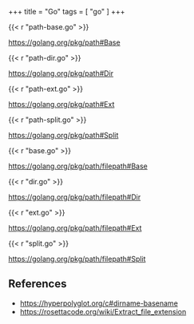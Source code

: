 +++
title = "Go"
tags = [ "go" ]
+++

{{< r "path-base.go" >}}

<https://golang.org/pkg/path#Base>

{{< r "path-dir.go" >}}

<https://golang.org/pkg/path#Dir>

{{< r "path-ext.go" >}}

<https://golang.org/pkg/path#Ext>

{{< r "path-split.go" >}}

<https://golang.org/pkg/path#Split>

{{< r "base.go" >}}

<https://golang.org/pkg/path/filepath#Base>

{{< r "dir.go" >}}

<https://golang.org/pkg/path/filepath#Dir>

{{< r "ext.go" >}}

<https://golang.org/pkg/path/filepath#Ext>

{{< r "split.go" >}}

<https://golang.org/pkg/path/filepath#Split>

## References

- <https://hyperpolyglot.org/c#dirname-basename>
- <https://rosettacode.org/wiki/Extract_file_extension>
